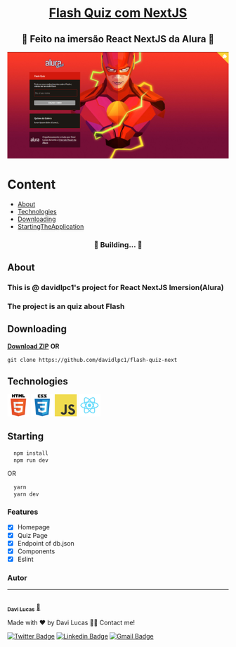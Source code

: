 <h1 align="center">
  <a href="https://flash-quiz-next.davidlpc1.vercel.app/">Flash Quiz com NextJS</a>
</h1>
<h2 align="center">🚀 Feito na imersão React NextJS da Alura 🚀</h2>

<img src=".github/md/home.PNG" alt="Home">

Content
=================
   * [About](#About)
   * [Technologies](#Technologies)
   * [Downloading](#Downloading)
   * [StartingTheApplication](#Starting)
  
<h3 align="center"> 
	🚧 Building... 🚧
</h3>
 
<div id="About">    

## About
### This is @ davidlpc1's  project for React NextJS Imersion(Alura)
### The project is an quiz about Flash

</div>

<div id="Downloading">

## Downloading

<strong><a href="https://github.com/davidlpc1/flash-quiz-next/archive/main.zip">Download ZIP</a></strong>
<strong>OR</strong>

```
git clone https://github.com/davidlpc1/flash-quiz-next
```

</div>

<div id="Technologies">

## Technologies

<code><img  height="50" src="https://raw.githubusercontent.com/github/explore/80688e429a7d4ef2fca1e82350fe8e3517d3494d/topics/html/html.png" alt="HTML"></code>
<code><img  height="50" src="https://raw.githubusercontent.com/github/explore/80688e429a7d4ef2fca1e82350fe8e3517d3494d/topics/css/css.png" alt="CSS"></code>
<code><img height="50" src="https://raw.githubusercontent.com/github/explore/80688e429a7d4ef2fca1e82350fe8e3517d3494d/topics/javascript/javascript.png" alt="JavaScript"></code>
<code><img height="50" src="https://raw.githubusercontent.com/github/explore/80688e429a7d4ef2fca1e82350fe8e3517d3494d/topics/react/react.png" alt="React"></code>

</div>

<div id="Starting">

## Starting
``` 
  npm install
  npm run dev
```
OR
``` 
  yarn 
  yarn dev
```
</div>

### Features

- [x] Homepage
- [x] Quiz Page
- [x] Endpoint of db.json
- [x] Components
- [x] Eslint

### Autor
---

<a href="https://github.com/davidlpc1">
 <img style="border-radius: 50%;" src="https://avatars2.githubusercontent.com/u/66884233?v=4" width="100px;" alt="">
 <br />
 <sub><b>Davi Lucas</b></sub></a> <a href="https://app.rocketseat.com.br/me/davi-lucas-marques-de-freitas-04149">🚀</a>


Made with ❤️ by Davi Lucas 👋🏽 Contact me!

[![Twitter Badge](https://img.shields.io/badge/-@ProgramadorDavi-1ca0f1?style=flat-square&labelColor=1ca0f1&logo=twitter&logoColor=white&link=https://twitter.com/ProgramadorDavi)](https://twitter.com/ProgramadorDavi) [![Linkedin Badge](https://img.shields.io/badge/-Davi-Lucas?style=flat-square&logo=Linkedin&logoColor=white&link=https://www.linkedin.com/in/davi-lucas-93abb71b3/)](https://www.linkedin.com/in/davi-lucas-93abb71b3/) 
[![Gmail Badge](https://img.shields.io/badge/-davilucasdlcreator@gmail.com-c14438?style=flat-square&logo=Gmail&logoColor=white&link=mailto:davilucasdlcreator@gmail.com)](mailto:davilucasdlcreator@gmail.com)